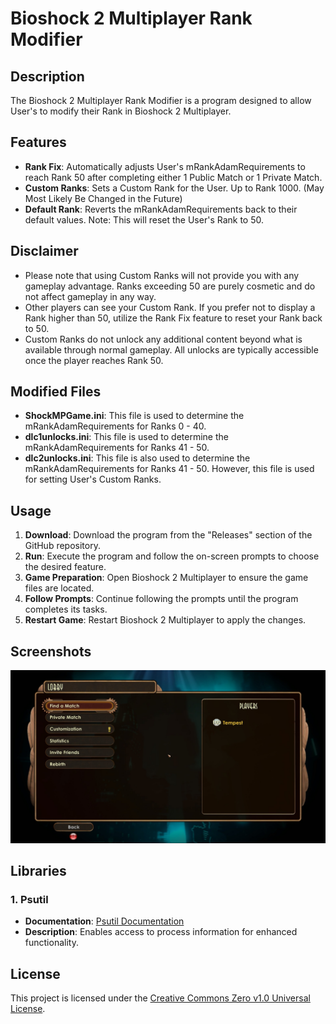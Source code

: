 # Bioshock 2 Multiplayer Rank Modifier

## Description

The Bioshock 2 Multiplayer Rank Modifier is a program designed to allow User's to modify their Rank in Bioshock 2 Multiplayer.

## Features

- **Rank Fix**: Automatically adjusts User's mRankAdamRequirements to reach Rank 50 after completing either 1 Public Match or 1 Private Match.
- **Custom Ranks**: Sets a Custom Rank for the User. Up to Rank 1000. (May Most Likely Be Changed in the Future)
- **Default Rank**: Reverts the mRankAdamRequirements back to their default values. Note: This will reset the User's Rank to 50.

## Disclaimer

- Please note that using Custom Ranks will not provide you with any gameplay advantage. Ranks exceeding 50 are purely cosmetic and do not affect gameplay in any way.
- Other players can see your Custom Rank. If you prefer not to display a Rank higher than 50, utilize the Rank Fix feature to reset your Rank back to 50.
- Custom Ranks do not unlock any additional content beyond what is available through normal gameplay. All unlocks are typically accessible once the player reaches Rank 50.

## Modified Files

- **ShockMPGame.ini**: This file is used to determine the mRankAdamRequirements for Ranks 0 - 40.
- **dlc1unlocks.ini**: This file is used to determine the mRankAdamRequirements for Ranks 41 - 50.
- **dlc2unlocks.ini**: This file is also used to determine the mRankAdamRequirements for Ranks 41 - 50. However, this file is used for setting User's Custom Ranks.

## Usage

1. **Download**: Download the program from the "Releases" section of the GitHub repository.
2. **Run**: Execute the program and follow the on-screen prompts to choose the desired feature.
3. **Game Preparation**: Open Bioshock 2 Multiplayer to ensure the game files are located.
4. **Follow Prompts**: Continue following the prompts until the program completes its tasks.
5. **Restart Game**: Restart Bioshock 2 Multiplayer to apply the changes.

## Screenshots

![Custom Rank In-Game](https://github.com/SnowTempest/Bioshock-2-Multiplayer-Rank-Modifier/blob/main/Screenshots/level100.jpg)

## Libraries

### 1. Psutil

- **Documentation**: [Psutil Documentation](https://pypi.org/project/psutil/)
- **Description**: Enables access to process information for enhanced functionality.

## License

This project is licensed under the [Creative Commons Zero v1.0 Universal License](LICENSE).
